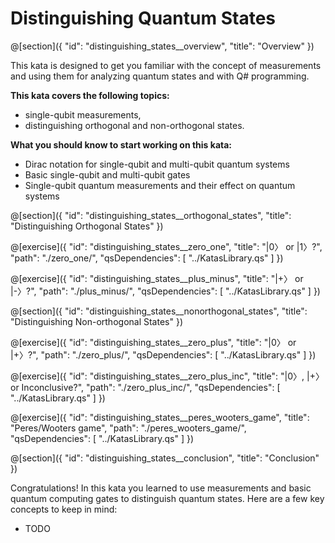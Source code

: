 # Distinguishing Quantum States

@[section]({
    "id": "distinguishing_states__overview",
    "title": "Overview"
})

This kata is designed to get you familiar with the concept of measurements and using them for analyzing quantum states and with Q# programming.

**This kata covers the following topics:**

- single-qubit measurements,
- distinguishing orthogonal and non-orthogonal states.

**What you should know to start working on this kata:**

- Dirac notation for single-qubit and multi-qubit quantum systems
- Basic single-qubit and multi-qubit gates
- Single-qubit quantum measurements and their effect on quantum systems

@[section]({
    "id": "distinguishing_states__orthogonal_states",
    "title": "Distinguishing Orthogonal States"
})

@[exercise]({
    "id": "distinguishing_states__zero_one",
    "title": "|0〉 or |1〉?",
    "path": "./zero_one/",
    "qsDependencies": [
        "../KatasLibrary.qs"
    ]
})

@[exercise]({
    "id": "distinguishing_states__plus_minus",
    "title": "|+〉 or |-〉?",
    "path": "./plus_minus/",
    "qsDependencies": [
        "../KatasLibrary.qs"
    ]
})

@[section]({
    "id": "distinguishing_states__nonorthogonal_states",
    "title": "Distinguishing Non-orthogonal States"
})

@[exercise]({
    "id": "distinguishing_states__zero_plus",
    "title": "|0〉 or |+〉?",
    "path": "./zero_plus/",
    "qsDependencies": [
        "../KatasLibrary.qs"
    ]
})

@[exercise]({
    "id": "distinguishing_states__zero_plus_inc",
    "title": "|0〉, |+〉 or Inconclusive?",
    "path": "./zero_plus_inc/",
    "qsDependencies": [
        "../KatasLibrary.qs"
    ]
})

@[exercise]({
    "id": "distinguishing_states__peres_wooters_game",
    "title": "Peres/Wooters game",
    "path": "./peres_wooters_game/",
    "qsDependencies": [
        "../KatasLibrary.qs"
    ]
})

@[section]({
    "id": "distinguishing_states__conclusion",
    "title": "Conclusion"
})

Congratulations! In this kata you learned to use measurements and basic quantum computing gates to distinguish quantum states. Here are a few key concepts to keep in mind:

- TODO
